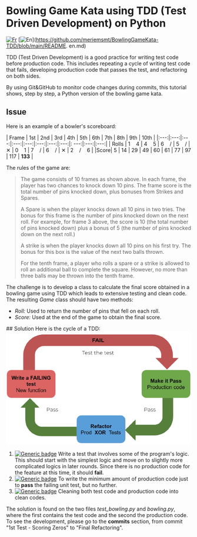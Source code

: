 # Bowling Game Kata using TDD (Test Driven Development) on Python

[![Fr](https://img.shields.io/badge/lang-fr-fr)](https://github.com/meriemsmt/BowlingGameKata-TDD/blob/main/README.md)
[![En](https://img.shields.io/badge/lang-en-en?color=red)](https://github.com/meriemsmt/BowlingGameKata-TDD/blob/main/README. en.md)

TDD (Test Driven Development) is a good practice for writing test code before production code.
This includes repeating a cycle of writing test code that fails, developing production code that passes the test, and refactoring on both sides.

By using Git&GitHub to monitor code changes during commits, this tutorial shows, step by step, a Python version of the bowling game kata.

## Issue
Here is an example of a bowler's scoreboard:

| Frame | 1st | 2nd | 3rd | 4th | 5th | 6th | 7th | 8th | 9th | 10th |
|:---:|:---:|:---:|:---:|:---:|:---:|:---:|:---:|: ---:|:---:|:---:|
| Rolls | 1 &nbsp;&nbsp; 4 | 4 &nbsp;&nbsp; 5 | 6 &nbsp;&nbsp; / | 5 &nbsp;&nbsp; / | ✕ | 0 &nbsp;&nbsp; 1 | 7 &nbsp;&nbsp; / | 6 &nbsp;&nbsp; / | ✕ | 2 &nbsp;&nbsp; / &nbsp;&nbsp; 6 |
|Score| 5 | 14 | 29 | 49 | 60 | 61 | 77 | 97 | 117 | **133** |

The rules of the game are:
>The game consists of 10 frames as shown above. In each frame, the player has two chances to knock down 10 pins. The frame score is the total number of pins knocked down, plus bonuses from Strikes and Spares.
>
>A Spare is when the player knocks down all 10 pins in two tries. The bonus for this frame is the number of pins knocked down on the next roll. For example, for frame 3 above, the score is 10 (the total number of pins knocked down) plus a bonus of 5 (the number of pins knocked down on the next roll.)
>
>A strike is when the player knocks down all 10 pins on his first try. The bonus for this box is the value of the next two balls thrown.
>
>For the tenth frame, a player who rolls a spare or a strike is allowed to roll an additional ball to complete the square. However, no more than three balls may be thrown into the tenth frame.

The challenge is to develop a class to calculate the final score obtained in a bowling game using TDD which leads to extensive testing and clean code. The resulting *Game* class should have two methods:

- *Roll:* Used to return the number of pins that fell on each roll.
- *Score:* Used at the end of the game to obtain the final score.

​## Solution
Here is the cycle of a TDD:
![alt text](https://github.com/meriemsmt/BowlingGameKata-TDD/blob/main/TDDWorkflow.png)

1. [![Generic badge](https://img.shields.io/badge/⎍-Test-red.svg)](https://shields.io/)
     Write a test that involves some of the program's logic. This should start with the simplest logic and move on to slightly more complicated logics in later rounds. Since there is no production code for the feature at this time, it should **fail**.
2. [![Generic badge](https://img.shields.io/badge/⎍-Code-brightgreen.svg)](https://shields.io/)
     To write the minimum amount of production code just to **pass** the failing unit test, but no further.
3. [![Generic badge](https://img.shields.io/badge/⎍-Refactor-blue.svg)](https://shields.io/)
     Cleaning both test code and production code into clean codes.

The solution is found on the two files *test_bowling.py* and *bowling.py*, where the first contains the test code and the second the production code. To see the development, please go to the **commits** section, from commit "1st Test - Scoring Zeros" to "Final Refactoring".
